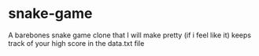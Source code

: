 # snake-game
A barebones snake game clone that I will make pretty (if i feel like it) keeps track of your high score in the data.txt file
